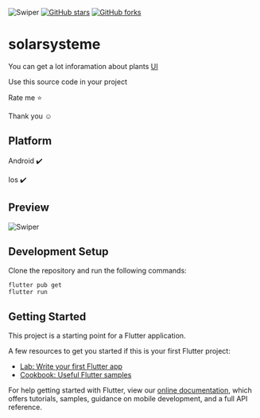 ![Swiper](https://xdguru.b-cdn.net/wp-content/uploads/2018/11/Animated-number-counter.jpg)
[![GitHub stars](https://img.shields.io/github/stars/iampawan/FlutterExampleApps.svg?style=social&label=Star)](https://github.com/amirziyacode)
[![GitHub forks](https://img.shields.io/github/forks/iampawan/FlutterExampleApps.svg?style=social&label=Fork)](https://github.com/amirziyacode?tab=repositories)


# solarsysteme 

You can get a lot inforamation about plants [UI](https://dribbble.com/shots/6600859-Explore-Universe-App-UI)

Use this source code in your project

 Rate me ⭐

Thank you ☺


## Platform

Android ✔️

Ios ✔️


## Preview
![Swiper](https://s6.uupload.ir/files/screen_recording_2022-02-08_at_12.24.15_pm_zsta.gif)


## Development Setup
Clone the repository and run the following commands:
```
flutter pub get
flutter run
```

## Getting Started

This project is a starting point for a Flutter application.

A few resources to get you started if this is your first Flutter project:

- [Lab: Write your first Flutter app](https://flutter.dev/docs/get-started/codelab)
- [Cookbook: Useful Flutter samples](https://flutter.dev/docs/cookbook)

For help getting started with Flutter, view our
[online documentation](https://flutter.dev/docs), which offers tutorials,
samples, guidance on mobile development, and a full API reference.
